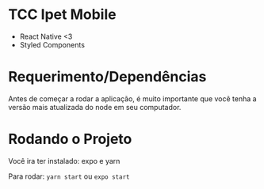 # TCC Ipet Mobile

- React Native <3
- Styled Components

# Requerimento/Dependências

Antes de começar a rodar a aplicação, é muito importante que você tenha a versão mais atualizada do node em seu computador.

# Rodando o Projeto
Você ira ter instalado:
expo e yarn

Para rodar: 
`yarn start` ou `expo start`


